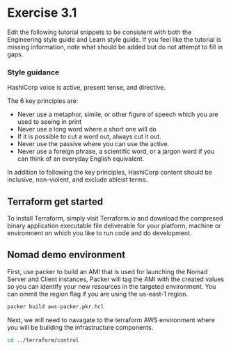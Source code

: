 # Exercise 3.1

Edit the following tutorial snippets to be consistent with both the Engineering style guide and Learn style guide. If you feel like the tutorial is missing information, note what should be added but do not attempt to fill in gaps. 

### Style guidance 

HashiCorp voice is active, present tense, and directive.

The 6 key principles are:
* Never use a metaphor, simile, or other figure of speech which you are used to seeing in print
* Never use a long word where a short one will do
* If it is possible to cut a word out, always cut it out.
* Never use the passive where you can use the active.
* Never use a foreign phrase, a scientific word, or a jargon word if you can think of an everyday English equivalent.

In addition to following the key principles, HashiCorp content should be inclusive, non-violent, and exclude ableist terms. 

## Terraform get started

To install Terraform, simply visit Terraform.io and download the compresed binary application executable file deliverable for your platform, machine or enviromnent on which you like to run code and do development.

## Nomad demo environment 

First, use packer to build an AMI that is used for launching the Nomad Server and Client instances, Packer will tag the AMI with the created values so you can identify your new resources in the targeted environment. You can ommit the region flag if you are using the us-east-1 region.

```sh
packer build aws-packer.pkr.hcl
```

Next, we will need to navagate to the terraform AWS environment where you will be building the infrastructure components.

```sh
cd ../terraform/control
```

